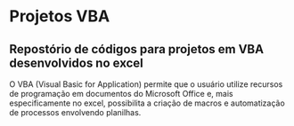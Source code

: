 # Projetos VBA
## Repostório de códigos para projetos em VBA desenvolvidos no excel

O VBA (Visual Basic for Application) permite que o usuário utilize recursos de programação em documentos do Microsoft Office e, mais especificamente no excel, possibilita a criação de macros e automatização de processos envolvendo planilhas.
